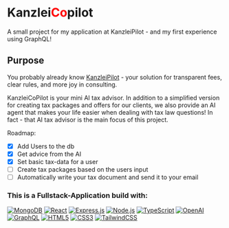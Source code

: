# Kanzlei<span style="color: red;">Co</span>pilot
A small project for my application at KanzleiPilot - and my first experience using GraphQL!

## Purpose

You probably already know <a href="https://www.kanzleipilot.de/" class="noopener noreferrer" target="_blank">KanzleiPilot</a> - your solution for transparent fees, clear rules, and more joy in consulting.

KanzleiCoPilot is your mini AI tax advisor. In addition to a simplified version for creating tax packages and offers for our clients, we also provide an AI agent that makes your life easier when dealing with tax law questions!
In fact - that AI tax advisor is the main focus of this project.

Roadmap:
- [X] Add Users to the db
- [X] Get advice from the AI
- [X] Set basic tax-data for a user
- [ ] Create tax packages based on the users input
- [ ] Automatically write your tax document and send it to your email

### This is a Fullstack-Application build with:
[![MongoDB][MongoDB-logo]][MongoDB-url]
[![React][React.js]][React-url]
[![Express.js][Express-logo]][Express-url]
[![Node.js][Node-logo]][Node-url]
[![TypeScript][TypeScript-logo]][Typescript-url]
[![OpenAI][OpenAI-logo]][OpenAI-url]
[![GraphQL][GraphQL-logo]][GraphQL-url]
[![HTML5][HTML5-logo]][HTML5-url]
[![CSS3][CSS3-logo]][CSS3-url]
[![TailwindCSS][TailwindCSS-logo]][TailwindCss-url]




<!-- MARKDOWN LINKS & IMAGES -->
<!-- https://www.markdownguide.org/basic-syntax/#reference-style-links -->
[contributors-shield]: https://img.shields.io/github/contributors/othneildrew/Best-README-Template.svg?style=for-the-badge
[contributors-url]: https://github.com/othneildrew/Best-README-Template/graphs/contributors
[forks-shield]: https://img.shields.io/github/forks/othneildrew/Best-README-Template.svg?style=for-the-badge
[forks-url]: https://github.com/othneildrew/Best-README-Template/network/members
[stars-shield]: https://img.shields.io/github/stars/othneildrew/Best-README-Template.svg?style=for-the-badge
[stars-url]: https://github.com/othneildrew/Best-README-Template/stargazers
[issues-shield]: https://img.shields.io/github/issues/othneildrew/Best-README-Template.svg?style=for-the-badge
[issues-url]: https://github.com/othneildrew/Best-README-Template/issues
[license-shield]: https://img.shields.io/github/license/othneildrew/Best-README-Template.svg?style=for-the-badge
[license-url]: https://github.com/othneildrew/Best-README-Template/blob/master/LICENSE.txt
[linkedin-shield]: https://img.shields.io/badge/-LinkedIn-black.svg?style=for-the-badge&logo=linkedin&colorB=555
[linkedin-url]: https://linkedin.com/in/othneildrew
[product-screenshot]: images/screenshot.png
[Next.js]: https://img.shields.io/badge/next.js-000000?style=for-the-badge&logo=nextdotjs&logoColor=white
[Next-url]: https://nextjs.org/
[React.js]: https://img.shields.io/badge/React-20232A?style=for-the-badge&logo=react&logoColor=61DAFB
[React-url]: https://reactjs.org/
[Vue.js]: https://img.shields.io/badge/Vue.js-35495E?style=for-the-badge&logo=vuedotjs&logoColor=4FC08D
[Vue-url]: https://vuejs.org/
[Angular.io]: https://img.shields.io/badge/Angular-DD0031?style=for-the-badge&logo=angular&logoColor=white
[Angular-url]: https://angular.io/
[Svelte.dev]: https://img.shields.io/badge/Svelte-4A4A55?style=for-the-badge&logo=svelte&logoColor=FF3E00
[Svelte-url]: https://svelte.dev/
[Laravel.com]: https://img.shields.io/badge/Laravel-FF2D20?style=for-the-badge&logo=laravel&logoColor=white
[Laravel-url]: https://laravel.com
[Bootstrap.com]: https://img.shields.io/badge/Bootstrap-563D7C?style=for-the-badge&logo=bootstrap&logoColor=white
[Bootstrap-url]: https://getbootstrap.com
[JQuery.com]: https://img.shields.io/badge/jQuery-0769AD?style=for-the-badge&logo=jquery&logoColor=white
[JQuery-url]: https://jquery.com 
[CSS3-logo]: https://img.shields.io/badge/CSS3-%231572B6.svg?style=for-the-badge&logo=css3&logoColor=white
[CSS3-url]: https://developer.mozilla.org/en-US/docs/Web/CSS
[HTML5-logo]: https://img.shields.io/badge/HTML5-%23E34F26.svg?style=for-the-badge&logo=html5&logoColor=white
[HTML5-url]: https://developer.mozilla.org/en-US/docs/Web/Guide/HTML/HTML5
[JavaScript-logo]: https://img.shields.io/badge/JavaScript-%23F7DF1E.svg?style=for-the-badge&logo=javascript&logoColor=black
[JavaScript-url]: https://developer.mozilla.org/en-US/docs/Web/JavaScript
[MongoDB-logo]: https://img.shields.io/badge/MongoDB-47A248?style=for-the-badge&logo=mongodb&logoColor=white
[MongoDB-url]: https://www.mongodb.com/
[Express-logo]: https://img.shields.io/badge/Express.js-000000?style=for-the-badge&logo=express&logoColor=white
[Express-url]: https://expressjs.com/
[Node-logo]: https://img.shields.io/badge/Node.js-339933?style=for-the-badge&logo=nodedotjs&logoColor=white
[Node-url]: https://nodejs.org/
[TailwindCSS-logo]: https://img.shields.io/badge/tailwindcss-0F172A?&logo=tailwindcss
[GraphQL-logo]: https://img.shields.io/badge/GraphQl-E10098?style=for-the-badge&logo=graphql&logoColor=white
[GraphQL-url]: https://graphql.org/

[TailwindCSS-url]: https://tailwindcss.com/
[TypeScript-logo]: https://shields.io/badge/TypeScript-3178C6?logo=TypeScript&logoColor=FFF&style=flat-square
[TypeScript-url]: https://www.typescriptlang.org/
[openAI-logo]: https://shields.io/badge/-OpenAI-93f6ef?logo=openai
[openAI-url]: https://openai.com/

